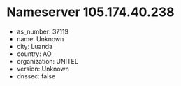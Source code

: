 # Nameserver 105.174.40.238

* as_number: 37119
* name: Unknown
* city: Luanda
* country: AO
* organization: UNITEL
* version: Unknown
* dnssec: false
